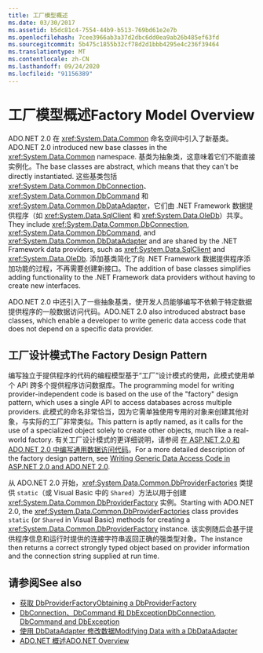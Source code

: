 ```yaml
---
title: 工厂模型概述
ms.date: 03/30/2017
ms.assetid: b5dc81c4-7554-44b9-b513-769bd61e2e7b
ms.openlocfilehash: 7cee3966ab3a37d2dbc6dd0ea9ab26b485ef63fd
ms.sourcegitcommit: 5b475c1855b32cf78d2d1bbb4295e4c236f39464
ms.translationtype: MT
ms.contentlocale: zh-CN
ms.lasthandoff: 09/24/2020
ms.locfileid: "91156389"
---
```

# <a name="factory-model-overview"></a><span data-ttu-id="38a0c-102">工厂模型概述</span><span class="sxs-lookup"><span data-stu-id="38a0c-102">Factory Model Overview</span></span>

<span data-ttu-id="38a0c-103">ADO.NET 2.0 在 <xref:System.Data.Common> 命名空间中引入了新基类。</span><span class="sxs-lookup"><span data-stu-id="38a0c-103">ADO.NET 2.0 introduced new base classes in the <xref:System.Data.Common> namespace.</span></span> <span data-ttu-id="38a0c-104">基类为抽象类，这意味着它们不能直接实例化。</span><span class="sxs-lookup"><span data-stu-id="38a0c-104">The base classes are abstract, which means that they can't be directly instantiated.</span></span> <span data-ttu-id="38a0c-105">这些基类包括 <xref:System.Data.Common.DbConnection>、<xref:System.Data.Common.DbCommand> 和 <xref:System.Data.Common.DbDataAdapter>，它们由 .NET Framework 数据提供程序（如 <xref:System.Data.SqlClient> 和 <xref:System.Data.OleDb>）共享。</span><span class="sxs-lookup"><span data-stu-id="38a0c-105">They include <xref:System.Data.Common.DbConnection>, <xref:System.Data.Common.DbCommand>, and <xref:System.Data.Common.DbDataAdapter> and are shared by the .NET Framework data providers, such as <xref:System.Data.SqlClient> and <xref:System.Data.OleDb>.</span></span> <span data-ttu-id="38a0c-106">添加基类简化了向 .NET Framework 数据提供程序添加功能的过程，不再需要创建新接口。</span><span class="sxs-lookup"><span data-stu-id="38a0c-106">The addition of base classes simplifies adding functionality to the .NET Framework data providers without having to create new interfaces.</span></span>  
  
 <span data-ttu-id="38a0c-107">ADO.NET 2.0 中还引入了一些抽象基类，使开发人员能够编写不依赖于特定数据提供程序的一般数据访问代码。</span><span class="sxs-lookup"><span data-stu-id="38a0c-107">ADO.NET 2.0 also introduced abstract base classes, which enable a developer to write generic data access code that does not depend on a specific data provider.</span></span>  
  
## <a name="the-factory-design-pattern"></a><span data-ttu-id="38a0c-108">工厂设计模式</span><span class="sxs-lookup"><span data-stu-id="38a0c-108">The Factory Design Pattern</span></span>  

 <span data-ttu-id="38a0c-109">编写独立于提供程序的代码的编程模型基于“工厂”设计模式的使用，此模式使用单个 API 跨多个提供程序访问数据库。</span><span class="sxs-lookup"><span data-stu-id="38a0c-109">The programming model for writing provider-independent code is based on the use of the "factory" design pattern, which uses a single API to access databases across multiple providers.</span></span> <span data-ttu-id="38a0c-110">此模式的命名非常恰当，因为它需单独使用专用的对象来创建其他对象，与实际的工厂非常类似。</span><span class="sxs-lookup"><span data-stu-id="38a0c-110">This pattern is aptly named, as it calls for the use of a specialized object solely to create other objects, much like a real-world factory.</span></span> <span data-ttu-id="38a0c-111">有关工厂设计模式的更详细说明，请参阅 [在 ASP.NET 2.0 和 ADO.NET 2.0 中编写通用数据访问代码](/previous-versions/dotnet/articles/ms971499(v=msdn.10))。</span><span class="sxs-lookup"><span data-stu-id="38a0c-111">For a more detailed description of the factory design pattern, see [Writing Generic Data Access Code in ASP.NET 2.0 and ADO.NET 2.0](/previous-versions/dotnet/articles/ms971499(v=msdn.10)).</span></span>
  
 <span data-ttu-id="38a0c-112">从 ADO.NET 2.0 开始，<xref:System.Data.Common.DbProviderFactories> 类提供 `static`（或 Visual Basic 中的 `Shared`）方法以用于创建 <xref:System.Data.Common.DbProviderFactory> 实例。</span><span class="sxs-lookup"><span data-stu-id="38a0c-112">Starting with ADO.NET 2.0, the <xref:System.Data.Common.DbProviderFactories> class provides `static` (or `Shared` in Visual Basic) methods for creating a <xref:System.Data.Common.DbProviderFactory> instance.</span></span> <span data-ttu-id="38a0c-113">该实例随后会基于提供程序信息和运行时提供的连接字符串返回正确的强类型对象。</span><span class="sxs-lookup"><span data-stu-id="38a0c-113">The instance then returns a correct strongly typed object based on provider information and the connection string supplied at run time.</span></span>  
  
## <a name="see-also"></a><span data-ttu-id="38a0c-114">请参阅</span><span class="sxs-lookup"><span data-stu-id="38a0c-114">See also</span></span>

- [<span data-ttu-id="38a0c-115">获取 DbProviderFactory</span><span class="sxs-lookup"><span data-stu-id="38a0c-115">Obtaining a DbProviderFactory</span></span>](obtaining-a-dbproviderfactory.md)
- [<span data-ttu-id="38a0c-116">DbConnection、DbCommand 和 DbException</span><span class="sxs-lookup"><span data-stu-id="38a0c-116">DbConnection, DbCommand and DbException</span></span>](dbconnection-dbcommand-and-dbexception.md)
- [<span data-ttu-id="38a0c-117">使用 DbDataAdapter 修改数据</span><span class="sxs-lookup"><span data-stu-id="38a0c-117">Modifying Data with a DbDataAdapter</span></span>](modifying-data-with-a-dbdataadapter.md)
- [<span data-ttu-id="38a0c-118">ADO.NET 概述</span><span class="sxs-lookup"><span data-stu-id="38a0c-118">ADO.NET Overview</span></span>](ado-net-overview.md)
